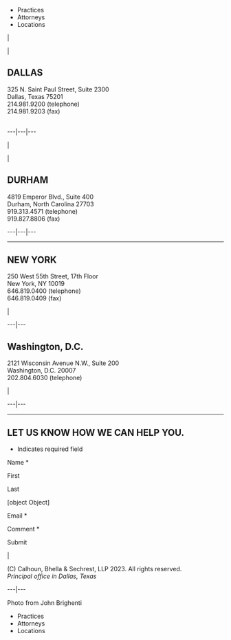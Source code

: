   * Practices 
  * Attorneys 
  * Locations 

|

|

## **DALLAS**

325 N. Saint Paul Street, Suite 2300  
Dallas, Texas 75201  
214.981.9200 (telephone)  
214.981.9203 (fax)  
​  
  
  
---|---|---  
  
|

|

## **DURHAM**

4819 Emperor Blvd., Suite 400  
Durham, North Carolina 27703  
919.313.4571 (telephone)  
919.827.8806 (fax)  
  
---|---|---  
  
* * *

## **NEW YORK**

250 West 55th Street, 17th Floor  
​New York, NY 10019  
646.819.0400 (telephone)  
646.819.0409 (fax)

|  
  
---|---  
  
## **Washington, D.C.**

2121 Wisconsin Avenue N.W., Suite 200  
Washington, D.C. 20007  
202.804.6030 (telephone)  
  

|  
  
---|---  
  
* * *

## LET US KNOW HOW WE CAN HELP YOU.

* Indicates required field

Name *

First

Last

[object Object]

Email *

Comment *

Submit

|

 (C) Calhoun, Bhella & Sechrest, LLP 2023. All rights reserved.  
 _Principal office in Dallas, Texas_  
  
---|---  
  
Photo from John Brighenti

  * Practices 
  * Attorneys 
  * Locations 

